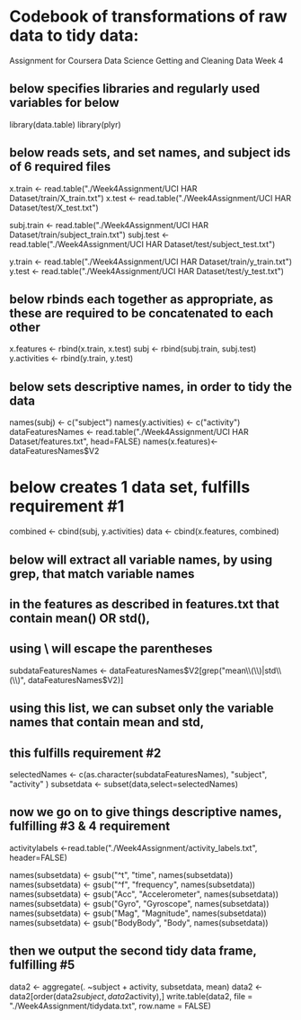 # Codebook of transformations of raw data to tidy data:
Assignment for Coursera Data Science Getting and Cleaning Data Week 4


## below specifies libraries and regularly used variables for below

library(data.table)
library(plyr)

## below reads sets, and set names, and subject ids of 6 required files

x.train <- read.table("./Week4Assignment/UCI HAR Dataset/train/X_train.txt")
x.test <- read.table("./Week4Assignment/UCI HAR Dataset/test/X_test.txt")

subj.train <- read.table("./Week4Assignment/UCI HAR Dataset/train/subject_train.txt")
subj.test <- read.table("./Week4Assignment/UCI HAR Dataset/test/subject_test.txt")

y.train <- read.table("./Week4Assignment/UCI HAR Dataset/train/y_train.txt")
y.test <- read.table("./Week4Assignment/UCI HAR Dataset/test/y_test.txt")

## below rbinds each together as appropriate, as these are required to be concatenated to each other

x.features <- rbind(x.train, x.test)
subj <- rbind(subj.train, subj.test)
y.activities <- rbind(y.train, y.test)

## below sets descriptive names, in order to tidy the data

names(subj) <- c("subject")
names(y.activities) <- c("activity")
dataFeaturesNames <- read.table("./Week4Assignment/UCI HAR Dataset/features.txt", head=FALSE)
names(x.features)<- dataFeaturesNames$V2

# below creates 1 data set, fulfills requirement #1

combined <- cbind(subj, y.activities)
data <- cbind(x.features, combined)

## below will extract all variable names, by using grep, that match variable names
## in the features as described in features.txt that contain mean() OR std(), 
## using \\ will escape the parentheses

subdataFeaturesNames <- dataFeaturesNames$V2[grep("mean\\(\\)|std\\(\\)", dataFeaturesNames$V2)]

## using this list, we can subset only the variable names that contain mean and std,
## this fulfills requirement #2

selectedNames <- c(as.character(subdataFeaturesNames), "subject", "activity" )
subsetdata <- subset(data,select=selectedNames)

## now we go on to give things descriptive names, fulfilling #3 & 4 requirement

activitylabels <-read.table("./Week4Assignment/activity_labels.txt", header=FALSE)

names(subsetdata) <- gsub("^t", "time", names(subsetdata))
names(subsetdata) <- gsub("^f", "frequency", names(subsetdata))
names(subsetdata) <- gsub("Acc", "Accelerometer", names(subsetdata))
names(subsetdata) <- gsub("Gyro", "Gyroscope", names(subsetdata))
names(subsetdata) <- gsub("Mag", "Magnitude", names(subsetdata))
names(subsetdata) <- gsub("BodyBody", "Body", names(subsetdata))

## then we output the second tidy data frame, fulfilling #5

data2 <- aggregate(. ~subject + activity, subsetdata, mean)
data2 <- data2[order(data2$subject,data2$activity),]
write.table(data2, file = "./Week4Assignment/tidydata.txt", row.name = FALSE)
